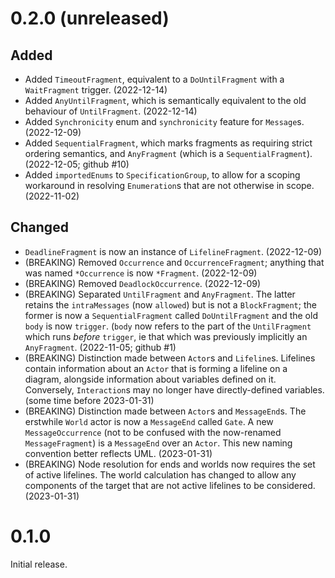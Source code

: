 # 0.2.0 (unreleased)

## Added

- Added `TimeoutFragment`, equivalent to a `DoUntilFragment` with a
  `WaitFragment` trigger.
  (2022-12-14)
- Added `AnyUntilFragment`, which is semantically equivalent to the
  old behaviour of `UntilFragment`.
  (2022-12-14)
- Added `Synchronicity` enum and `synchronicity` feature for `Message`s.
  (2022-12-09)
- Added `SequentialFragment`, which marks fragments as requiring strict
  ordering semantics, and `AnyFragment` (which is a `SequentialFragment`).
  (2022-12-05; github #10)
- Added `importedEnums` to `SpecificationGroup`, to allow for a scoping
  workaround in resolving `Enumeration`s that are not otherwise in scope.
  (2022-11-02)

## Changed

- `DeadlineFragment` is now an instance of `LifelineFragment`.
  (2022-12-09)
- (BREAKING) Removed `Occurrence` and `OccurrenceFragment`; anything that was
  named `*Occurrence` is now `*Fragment`.
  (2022-12-09)
- (BREAKING) Removed `DeadlockOccurrence`.
  (2022-12-09)
- (BREAKING) Separated `UntilFragment` and `AnyFragment`.  The latter retains
  the `intraMessages` (now `allowed`) but is not a `BlockFragment`; the former
  is now a `SequentialFragment` called `DoUntilFragment` and the old `body` is
  now `trigger`.  (`body` now refers to the part of the `UntilFragment` which
  runs _before_ `trigger`, ie that which was previously implicitly an
  `AnyFragment`.
  (2022-11-05; github #1)
- (BREAKING) Distinction made between `Actor`s and `Lifeline`s.  Lifelines
  contain information about an `Actor` that is forming a lifeline on a diagram,
  alongside information about variables defined on it.  Conversely,
  `Interaction`s may no longer have directly-defined variables.
  (some time before 2023-01-31)
- (BREAKING) Distinction made between `Actor`s and `MessageEnd`s.  The
  erstwhile `World` actor is now a `MessageEnd` called `Gate`.  A new
  `MessageOccurrence` (not to be confused with the now-renamed
  `MessageFragment`) is a `MessageEnd` over an `Actor`.  This new
  naming convention better reflects UML.
  (2023-01-31)
- (BREAKING) Node resolution for ends and worlds now requires the set of
  active lifelines.  The world calculation has changed to allow any components
  of the target that are not active lifelines to be considered.
  (2023-01-31)

# 0.1.0

Initial release.
